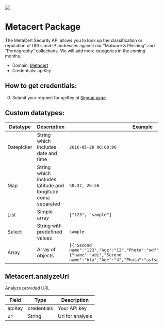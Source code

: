 [![](https://scdn.rapidapi.com/RapidAPI_banner.png)](https://rapidapi.com/package/Metacert/functions?utm_source=RapidAPIGitHub_MetacertFunctions&utm_medium=button&utm_content=RapidAPI_GitHub)

# Metacert Package
The MetaCert Security API allows you to look up the classification or reputation of URLs and IP addresses against our “Malware & Phishing” and “Pornography” collections. We will add more categories in the coming months.
* Domain: [Metacert](https://www.metacert.com/)
* Credentials: apiKey

## How to get credentials: 
0. Submit your request for apiKey at [Signup page](https://developer.metacert.com/signup/)



## Custom datatypes: 
 |Datatype|Description|Example
 |--------|-----------|----------
 |Datepicker|String which includes date and time|```2016-05-28 00:00:00```
 |Map|String which includes latitude and longitude coma separated|```50.37, 26.56```
 |List|Simple array|```["123", "sample"]``` 
 |Select|String with predefined values|```sample```
 |Array|Array of objects|```[{"Second name":"123","Age":"12","Photo":"sdf","Draft":"sdfsdf"},{"name":"adi","Second name":"bla","Age":"4","Photo":"asfserwe","Draft":"sdfsdf"}] ```
 

## Metacert.analyzeUrl
Analyze provided URL

| Field | Type       | Description
|-------|------------|----------
| apiKey| credentials| Your API key
| url   | String     | Url for analysis

